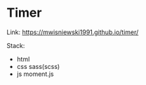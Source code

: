 # Timer

Link: https://mwisniewski1991.github.io/timer/

Stack:
- html
- css sass(scss)
- js moment.js